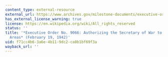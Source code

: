 ```yaml
---
content_type: external-resource
external_url: https://www.archives.gov/milestone-documents/executive-order-9066
has_external_license_warning: true
license: https://en.wikipedia.org/wiki/All_rights_reserved
status: ''
title: '*Executive Order No. 9066: Authorizing the Secretary of War to Prescribe Military
  Areas* (February 19, 1942)'
uid: f71cc4b6-3a6e-4b11-9dc2-ca0b1bf69f3a
wayback_url: ''
---
```

